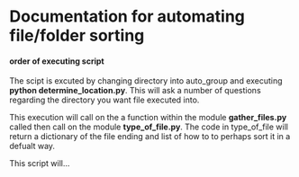 # Documentation for automating file/folder sorting

#### order of executing script

The scipt is excuted by changing directory into auto_group and executing **python determine_location.py**.
This will ask a number of questions regarding the directory you want file executed into. 


This execution will call on the a function within the module **gather_files.py** called  then call on the module **type_of_file.py**.
The code in type_of_file will return a dictionary of the file ending and list of how to to perhaps sort it in a defualt way. 



This script will...
